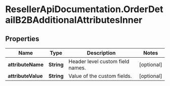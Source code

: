 # ResellerApiDocumentation.OrderDetailB2BAdditionalAttributesInner

## Properties

Name | Type | Description | Notes
------------ | ------------- | ------------- | -------------
**attributeName** | **String** | Header level custom field names. | [optional] 
**attributeValue** | **String** | Value of the custom fields. | [optional] 



